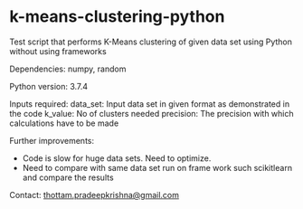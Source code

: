 # k-means-clustering-python
Test script that performs K-Means clustering of given data set using Python without using frameworks

Dependencies: numpy, random

Python version: 3.7.4

Inputs required:
data_set: Input data set in given format as demonstrated in the code
k_value: No of clusters needed
precision: The precision with which calculations have to be made

Further improvements:
- Code is slow for huge data sets. Need to optimize.
- Need to compare with same data set run on frame work such scikitlearn and compare the results

Contact:
thottam.pradeepkrishna@gmail.com
